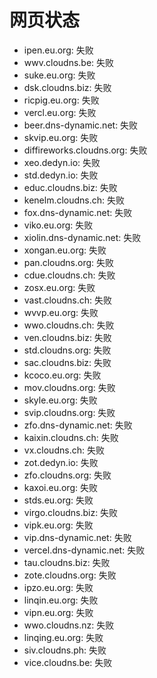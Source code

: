 # 网页状态
- ipen.eu.org: 失败
- wwv.cloudns.be: 失败
- suke.eu.org: 失败
- dsk.cloudns.biz: 失败
- ricpig.eu.org: 失败
- vercl.eu.org: 失败
- beer.dns-dynamic.net: 失败
- skvip.eu.org: 失败
- diffireworks.cloudns.org: 失败
- xeo.dedyn.io: 失败
- std.dedyn.io: 失败
- educ.cloudns.biz: 失败
- kenelm.cloudns.ch: 失败
- fox.dns-dynamic.net: 失败
- viko.eu.org: 失败
- xiolin.dns-dynamic.net: 失败
- xongan.eu.org: 失败
- pan.cloudns.org: 失败
- cdue.cloudns.ch: 失败
- zosx.eu.org: 失败
- vast.cloudns.ch: 失败
- wvvp.eu.org: 失败
- wwo.cloudns.ch: 失败
- ven.cloudns.biz: 失败
- std.cloudns.org: 失败
- sac.cloudns.biz: 失败
- kcoco.eu.org: 失败
- mov.cloudns.org: 失败
- skyle.eu.org: 失败
- svip.cloudns.org: 失败
- zfo.dns-dynamic.net: 失败
- kaixin.cloudns.ch: 失败
- vx.cloudns.ch: 失败
- zot.dedyn.io: 失败
- zfo.cloudns.org: 失败
- kaxoi.eu.org: 失败
- stds.eu.org: 失败
- virgo.cloudns.biz: 失败
- vipk.eu.org: 失败
- vip.dns-dynamic.net: 失败
- vercel.dns-dynamic.net: 失败
- tau.cloudns.biz: 失败
- zote.cloudns.org: 失败
- ipzo.eu.org: 失败
- linqin.eu.org: 失败
- vipn.eu.org: 失败
- wwo.cloudns.nz: 失败
- linqing.eu.org: 失败
- siv.cloudns.ph: 失败
- vice.cloudns.be: 失败
